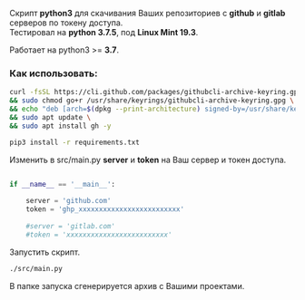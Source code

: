 Скрипт **python3** для скачивания Ваших репозиториев с **github** и **gitlab** серверов по токену доступа.  
Тестировал на **python 3.7.5**, под **Linux Mint 19.3**.   

Работает на python3 >= **3.7**.

### Как использовать:

```bash
curl -fsSL https://cli.github.com/packages/githubcli-archive-keyring.gpg | sudo dd of=/usr/share/keyrings/githubcli-archive-keyring.gpg \
&& sudo chmod go+r /usr/share/keyrings/githubcli-archive-keyring.gpg \
&& echo "deb [arch=$(dpkg --print-architecture) signed-by=/usr/share/keyrings/githubcli-archive-keyring.gpg] https://cli.github.com/packages stable main" | sudo tee /etc/apt/sources.list.d/github-cli.list > /dev/null \
&& sudo apt update \
&& sudo apt install gh -y

pip3 install -r requirements.txt

```

Изменить в src/main.py **server** и **token** на Ваш сервер и токен доступа.
```python

if __name__ == '__main__':
    
    server = 'github.com'
    token = 'ghp_xxxxxxxxxxxxxxxxxxxxxxxxx'
    
    #server = 'gitlab.com'
    #token = 'xxxxxxxxxxxxxxxxxxxxxxxxx'

```

Запустить скрипт.

```bash
./src/main.py
```

В папке запуска сгенерируется архив с Вашими проектами.
